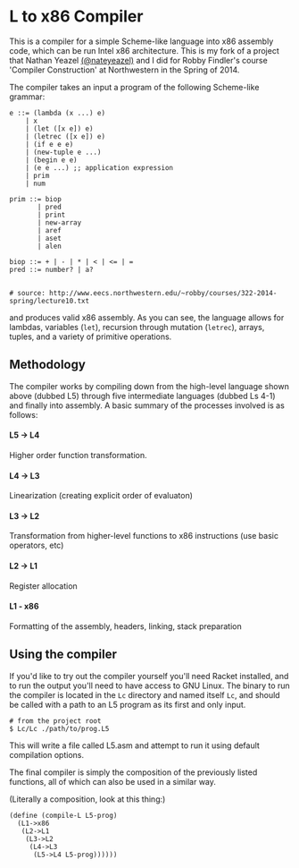 # L to x86 Compiler

This is a compiler for a simple Scheme-like language into x86 assembly code, which can be run Intel x86 architecture.
This is my fork of a project that Nathan Yeazel [(@nateyeazel)](https://github.com/nateyeazel) and I did for Robby
Findler's course 'Compiler Construction' at Northwestern in the Spring of 2014.

The compiler takes an input a program of the following Scheme-like grammar:

```
e ::= (lambda (x ...) e)
    | x
    | (let ([x e]) e)
    | (letrec ([x e]) e)
    | (if e e e)
    | (new-tuple e ...)
    | (begin e e)
    | (e e ...) ;; application expression
    | prim
    | num

prim ::= biop
       | pred
       | print
       | new-array
       | aref
       | aset
       | alen

biop ::= + | - | * | < | <= | =
pred ::= number? | a?


# source: http://www.eecs.northwestern.edu/~robby/courses/322-2014-spring/lecture10.txt
```

and produces valid x86 assembly.  As you can see, the language allows for lambdas, variables (`let`), recursion through mutation (`letrec`), arrays,
tuples, and a variety of primitive operations.

## Methodology

The compiler works by compiling down from the high-level language shown above (dubbed L5) through five intermediate
languages (dubbed Ls 4-1) and finally into assembly.  A basic summary of the processes involved is as follows:


#### L5 -> L4

Higher order function transformation.

#### L4 -> L3

Linearization (creating explicit order of evaluaton)

#### L3 -> L2

Transformation from higher-level functions to x86 instructions (use basic
operators, etc)

#### L2 -> L1

Register allocation

#### L1 - x86

Formatting of the assembly, headers, linking, stack preparation

## Using the compiler

If you'd like to try out the compiler yourself you'll need Racket installed, and to run the output you'll need to have
access to GNU Linux.  The binary to run the compiler is located in the `Lc` directory and named itself `Lc`, and should
be called with a path to an L5 program as its first and only input.

```
# from the project root
$ Lc/Lc ./path/to/prog.L5
```

This will write a file called L5.asm and attempt to run it using default compilation options.


The final compiler is simply the composition of the previously listed functions, all of which can also be used in a
similar way.

(Literally a composition, look at this thing:)

```racket
(define (compile-L L5-prog)
  (L1->x86
   (L2->L1
    (L3->L2
     (L4->L3
      (L5->L4 L5-prog))))))
```
